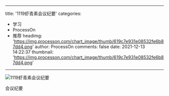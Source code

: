 
---
title: '1119虾青素会议纪要'
categories: 
 - 学习
 - ProcessOn
 - 推荐
headimg: 'https://img.processon.com/chart_image/thumb/619c7e931e08532fe6b87dd4.png'
author: ProcessOn
comments: false
date: 2021-12-13 14:22:37
thumbnail: 'https://img.processon.com/chart_image/thumb/619c7e931e08532fe6b87dd4.png'
---

<div>   
<img class="thumb" alt="1119虾青素会议纪要" src="https://img.processon.com/chart_image/thumb/619c7e931e08532fe6b87dd4.png" referrerpolicy="no-referrer">
<p>会议纪要</p>  
</div>
            